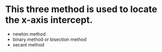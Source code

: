 # This three method is used to locate the x-axis intercept.

- newton method
- binary method or bisection method
- secant method
